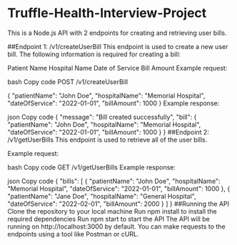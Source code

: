 # Truffle-Health-Interview-Project
This is a Node.js API with 2 endpoints for creating and retrieving user bills.

##Endpoint 1: /v1/createUserBill
This endpoint is used to create a new user bill. The following information is required for creating a bill:

Patient Name
Hospital Name
Date of Service
Bill Amount
Example request:

bash
Copy code
POST /v1/createUserBill

{
  "patientName": "John Doe",
  "hospitalName": "Memorial Hospital",
  "dateOfService": "2022-01-01",
  "billAmount": 1000
}
Example response:

json
Copy code
{
  "message": "Bill created successfully",
  "bill": {
    "patientName": "John Doe",
    "hospitalName": "Memorial Hospital",
    "dateOfService": "2022-01-01",
    "billAmount": 1000
  }
}
##Endpoint 2: /v1/getUserBills
This endpoint is used to retrieve all of the user bills.

Example request:

bash
Copy code
GET /v1/getUserBills
Example response:

json
Copy code
{
  "bills": [
    {
      "patientName": "John Doe",
      "hospitalName": "Memorial Hospital",
      "dateOfService": "2022-01-01",
      "billAmount": 1000
    },
    {
      "patientName": "Jane Doe",
      "hospitalName": "General Hospital",
      "dateOfService": "2022-02-01",
      "billAmount": 2000
    }
  ]
}
##Running the API
Clone the repository to your local machine
Run npm install to install the required dependencies
Run npm start to start the API
The API will be running on http://localhost:3000 by default. You can make requests to the endpoints using a tool like Postman or cURL.